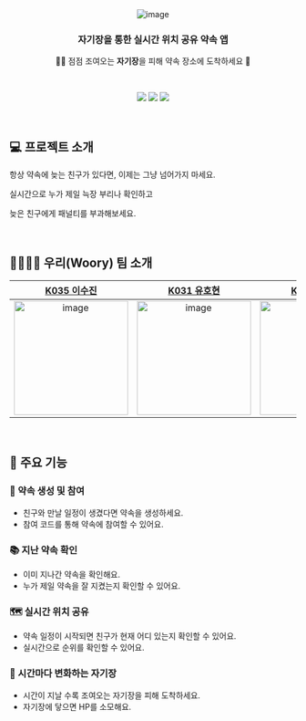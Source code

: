  <br/>
<br/>

 <div align="center">

![image](https://user-images.githubusercontent.com/74997185/202838046-6dd53a27-f7bd-4f92-9044-685179378a42.png)

### 자기장을 통한 실시간 위치 공유 약속 앱
🏃‍♂ 점점 조여오는 **자기장**을 피해 약속 장소에 도착하세요 🏃‍

<br/>

<img src="https://img.shields.io/badge/Kotlin-7F52FF?style=flat&logo=Kotlin&logoColor=white"/> <img src="https://img.shields.io/badge/Android-3DDC84?style=flat&logo=Android&logoColor=white"/> <img src="https://img.shields.io/badge/Firebase-FFCA28?style=flat&logo=Firebase&logoColor=white"/>

</div>

 <br/>

## 💻 프로젝트 소개

항상 약속에 늦는 친구가 있다면, 이제는 그냥 넘어가지 마세요.

실시간으로 누가 제일 늑장 부리나 확인하고

늦은 친구에게 패널티를 부과해보세요.

<br/>

## 👨‍👩‍👧‍👧 우리(Woory) 팀 소개

| [K035 이수진](https://github.com/tnwlsgk1002)                                                                                                                                               | [K031 유호현](https://github.com/fbghgus123)                                                                                                                                                | [K050 조재우](https://github.com/swjw13)                                                                                                                                                    | [K045 전도명](https://github.com/soulplay95)                                                                                                                                                 |
|:-----------------------------------------------------------------------------------------------------------------------------------------------------------------------------------:|:-----------------------------------------------------------------------------------------------------------------------------------------------------------------------------------:|:-----------------------------------------------------------------------------------------------------------------------------------------------------------------------------------:|:------------------------------------------------------------------------------------------------------------------------------------------------------------------------------------:|
| <img title="" src="https://user-images.githubusercontent.com/76458724/198956110-4e0fcdb1-e340-4016-b05f-81d7ecab7cc4.png" alt="image" data-align="inline" width="200" height="200"> | <img title="" src="https://user-images.githubusercontent.com/76458724/198955768-ee2b5d7a-7049-491f-b71b-2f666269e728.png" alt="image" data-align="inline" width="200" height="200"> | <img title="" src="https://user-images.githubusercontent.com/75927312/202914276-0c7efa89-e9e4-4f22-a685-3709ee30dc1e.jpeg" alt="image" data-align="inline" width="200" height="200"> | <img title="" src="https://user-images.githubusercontent.com/76619688/198955813-986f9c2c-978c-4b6f-98dc-fb7d19604978.jpeg" alt="image" data-align="inline" width="200" height="200"> |

<br/>

## 🌟 주요 기능

### 🤙 약속 생성 및 참여
- 친구와 만날 일정이 생겼다면 약속을 생성하세요.
- 참여 코드를 통해 약속에 참여할 수 있어요.

### 📚 지난 약속 확인
- 이미 지나간 약속을 확인해요.
- 누가 제일 약속을 잘 지켰는지 확인할 수 있어요.

### 🗺 실시간 위치 공유
- 약속 일정이 시작되면 친구가 현재 어디 있는지 확인할 수 있어요.
- 실시간으로 순위를 확인할 수 있어요.

### 🌈 시간마다 변화하는 자기장
- 시간이 지날 수록 조여오는 자기장을 피해 도착하세요.
- 자기장에 닿으면 HP를 소모해요.
